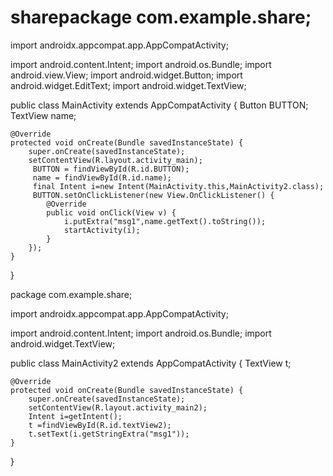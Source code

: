 # sharepackage com.example.share;

import androidx.appcompat.app.AppCompatActivity;

import android.content.Intent;
import android.os.Bundle;
import android.view.View;
import android.widget.Button;
import android.widget.EditText;
import android.widget.TextView;

public class MainActivity extends AppCompatActivity {
    Button BUTTON;
    TextView name;

    @Override
    protected void onCreate(Bundle savedInstanceState) {
        super.onCreate(savedInstanceState);
        setContentView(R.layout.activity_main);
         BUTTON = findViewById(R.id.BUTTON);
         name = findViewById(R.id.name);
         final Intent i=new Intent(MainActivity.this,MainActivity2.class);
         BUTTON.setOnClickListener(new View.OnClickListener() {
            @Override
            public void onClick(View v) {
                i.putExtra("msg1",name.getText().toString());
                startActivity(i);
            }
        });
    }
}


























package com.example.share;

import androidx.appcompat.app.AppCompatActivity;

import android.content.Intent;
import android.os.Bundle;
import android.widget.TextView;

public class MainActivity2 extends AppCompatActivity {
TextView t;

    @Override
    protected void onCreate(Bundle savedInstanceState) {
        super.onCreate(savedInstanceState);
        setContentView(R.layout.activity_main2);
        Intent i=getIntent();
        t =findViewById(R.id.textView2);
        t.setText(i.getStringExtra("msg1"));
    }
}
